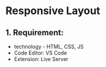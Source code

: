 # Responsive Layout

## 1. Requirement:

- technology - HTML, CSS, JS
- Code Editor: VS Code
- Extension: Live Server
